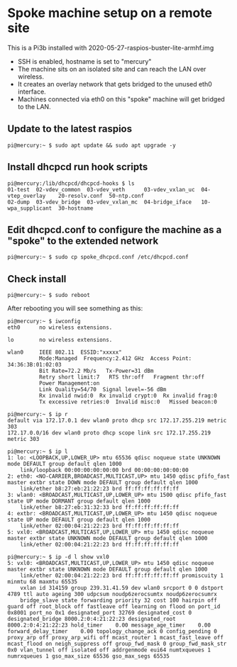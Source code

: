 # Spoke machine setup on a remote site

This is a Pi3b installed with 2020-05-27-raspios-buster-lite-armhf.img
- SSH is enabled, hostname is set to "mercury"
- The machine sits on an isolated site and can reach the LAN over wireless.
- It creates an overlay network that gets bridged to the unused eth0 interface.
- Machines connected via eth0 on this "spoke" machine will get bridged to the LAN.

## Update to the latest raspios
```
pi@mercury:~ $ sudo apt update && sudo apt upgrade -y
```

## Install dhcpcd run hook scripts
```
pi@mercury:/lib/dhcpcd/dhcpcd-hooks $ ls
01-test  02-vdev_common  03-vdev_veth	   03-vdev_vxlan_uc  04-vtep_overlay	20-resolv.conf	50-ntp.conf
02-dump  03-vdev_bridge  03-vdev_vxlan_mc  04-bridge_iface   10-wpa_supplicant	30-hostname
```

## Edit dhcpcd.conf to configure the machine as a "spoke" to the extended network
```
pi@mercury:~ $ sudo cp spoke_dhcpcd.conf /etc/dhcpcd.conf
```

## Check install
```
pi@mercury:~ $ sudo reboot
```
After rebooting you will see something as this:

```
pi@mercury:~ $ iwconfig 
eth0      no wireless extensions.

lo        no wireless extensions.

wlan0     IEEE 802.11  ESSID:"xxxxx"  
          Mode:Managed  Frequency:2.412 GHz  Access Point: 34:36:3B:01:02:03   
          Bit Rate=72.2 Mb/s   Tx-Power=31 dBm   
          Retry short limit:7   RTS thr:off   Fragment thr:off
          Power Management:on
          Link Quality=54/70  Signal level=-56 dBm  
          Rx invalid nwid:0  Rx invalid crypt:0  Rx invalid frag:0
          Tx excessive retries:0  Invalid misc:0   Missed beacon:0

pi@mercury:~ $ ip r
default via 172.17.0.1 dev wlan0 proto dhcp src 172.17.255.219 metric 303 
172.17.0.0/16 dev wlan0 proto dhcp scope link src 172.17.255.219 metric 303 

pi@mercury:~ $ ip l
1: lo: <LOOPBACK,UP,LOWER_UP> mtu 65536 qdisc noqueue state UNKNOWN mode DEFAULT group default qlen 1000
    link/loopback 00:00:00:00:00:00 brd 00:00:00:00:00:00
2: eth0: <NO-CARRIER,BROADCAST,MULTICAST,UP> mtu 1450 qdisc pfifo_fast master extbr state DOWN mode DEFAULT group default qlen 1000
    link/ether b8:27:eb:21:22:23 brd ff:ff:ff:ff:ff:ff
3: wlan0: <BROADCAST,MULTICAST,UP,LOWER_UP> mtu 1500 qdisc pfifo_fast state UP mode DORMANT group default qlen 1000
    link/ether b8:27:eb:31:32:33 brd ff:ff:ff:ff:ff:ff
4: extbr: <BROADCAST,MULTICAST,UP,LOWER_UP> mtu 1450 qdisc noqueue state UP mode DEFAULT group default qlen 1000
    link/ether 02:00:04:21:22:23 brd ff:ff:ff:ff:ff:ff
5: vxl0: <BROADCAST,MULTICAST,UP,LOWER_UP> mtu 1450 qdisc noqueue master extbr state UNKNOWN mode DEFAULT group default qlen 1000
    link/ether 02:00:04:21:22:23 brd ff:ff:ff:ff:ff:ff

pi@mercury:~ $ ip -d l show vxl0
5: vxl0: <BROADCAST,MULTICAST,UP,LOWER_UP> mtu 1450 qdisc noqueue master extbr state UNKNOWN mode DEFAULT group default qlen 1000
    link/ether 02:00:04:21:22:23 brd ff:ff:ff:ff:ff:ff promiscuity 1 minmtu 68 maxmtu 65535 
    vxlan id 314159 group 239.31.41.59 dev wlan0 srcport 0 0 dstport 4789 ttl auto ageing 300 udpcsum noudp6zerocsumtx noudp6zerocsumrx 
    bridge_slave state forwarding priority 32 cost 100 hairpin off guard off root_block off fastleave off learning on flood on port_id 0x8001 port_no 0x1 designated_port 32769 designated_cost 0 designated_bridge 8000.2:0:4:21:22:23 designated_root 8000.2:0:4:21:22:23 hold_timer    0.00 message_age_timer    0.00 forward_delay_timer    0.00 topology_change_ack 0 config_pending 0 proxy_arp off proxy_arp_wifi off mcast_router 1 mcast_fast_leave off mcast_flood on neigh_suppress off group_fwd_mask 0 group_fwd_mask_str 0x0 vlan_tunnel off isolated off addrgenmode eui64 numtxqueues 1 numrxqueues 1 gso_max_size 65536 gso_max_segs 65535 
```
